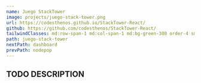 ```yaml
---
name: Juego StackTower
image: projects/juego-stack-tower.png
url: https://codesthenos.github.io/StackTower-React/
github: https://github.com/codesthenos/StackTower-React/
tailwindClasses: md:row-span-1 md:col-span-1 md:bg-green-300 order-4 sm:order-2 md:order-3
path: juego-stack-tower
nextPath: dashboard
prevPath: nodepop
---
```


## TODO DESCRIPTION
